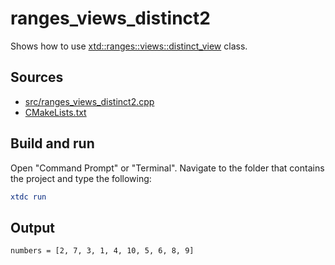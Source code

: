 # ranges_views_distinct2

Shows how to use [xtd::ranges::views::distinct_view](https://gammasoft71.github.io/xtd/reference_guides/latest/classxtd_1_1ranges_1_1views_1_1distinct__view.html) class.

## Sources

* [src/ranges_views_distinct2.cpp](src/ranges_views_distinct2.cpp)
* [CMakeLists.txt](CMakeLists.txt)

## Build and run

Open "Command Prompt" or "Terminal". Navigate to the folder that contains the project and type the following:

```cmake
xtdc run
```

## Output

```
numbers = [2, 7, 3, 1, 4, 10, 5, 6, 8, 9]
```
